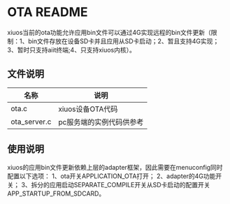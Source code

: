 # OTA README

xiuos当前的ota功能允许应用bin文件可以通过4G实现远程的bin文件更新（限制：1、bin文件存放在设备SD卡并且应用从SD卡启动；2、暂且支持4G实现；3、暂时只支持aiit终端;4、只支持xiuos内核）。

## 文件说明

| 名称 | 说明 |
| -- | -- |
| ota.c| xiuos设备OTA代码 |
| ota_server.c | pc服务端的实例代码供参考 |


## 使用说明
xiuos的应用bin文件更新依赖上层的adapter框架，因此需要在menuconfig同时配置以下选项：
1、ota开关APPLICATION_OTA打开；
2、adapter的4G功能开关；
3、拆分的应用启动SEPARATE_COMPILE开关从SD卡启动的配置开关APP_STARTUP_FROM_SDCARD。


